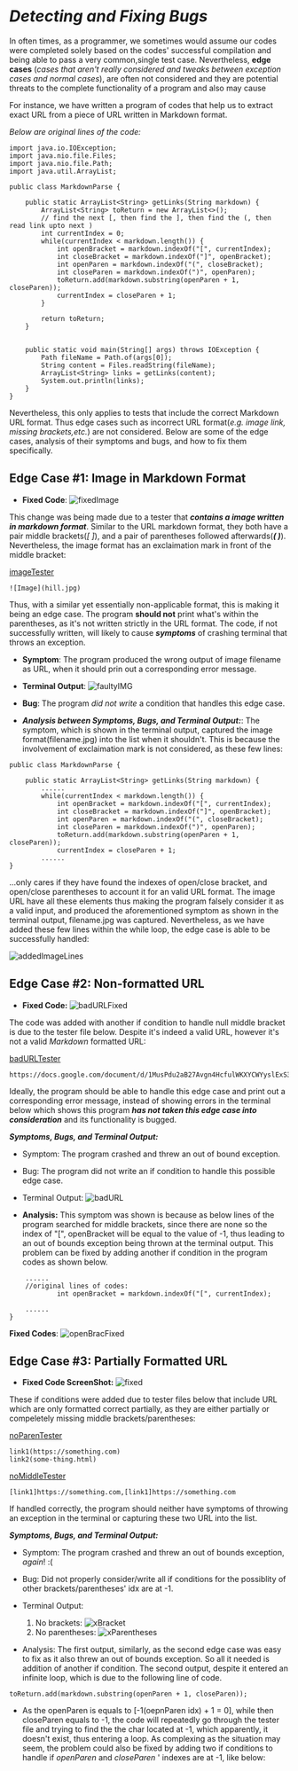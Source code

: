 # _**Detecting and Fixing Bugs**_

In often times, as a programmer, we sometimes would assume our codes were completed solely based on the codes' successful compilation and being able to pass a very common,single test case. Nevertheless, **edge cases** (*cases that aren't really considered and tweaks between exception cases and normal cases*), are often not considered and they are potential threats to the complete functionality of a program and also may cause 

For instance, we have written a program of codes that help us to extract exact URL from a piece of URL written in Markdown format.

*Below are original lines of the code:*
```
import java.io.IOException;
import java.nio.file.Files;
import java.nio.file.Path;
import java.util.ArrayList;

public class MarkdownParse {

    public static ArrayList<String> getLinks(String markdown) {
        ArrayList<String> toReturn = new ArrayList<>();
        // find the next [, then find the ], then find the (, then read link upto next )
        int currentIndex = 0;
        while(currentIndex < markdown.length()) {
            int openBracket = markdown.indexOf("[", currentIndex);
            int closeBracket = markdown.indexOf("]", openBracket);
            int openParen = markdown.indexOf("(", closeBracket);
            int closeParen = markdown.indexOf(")", openParen);
            toReturn.add(markdown.substring(openParen + 1, closeParen));
            currentIndex = closeParen + 1;
        }

        return toReturn;
    }


    public static void main(String[] args) throws IOException {
        Path fileName = Path.of(args[0]);
        String content = Files.readString(fileName);
        ArrayList<String> links = getLinks(content);
	    System.out.println(links);
    }
}
```

Nevertheless, this only applies to tests that include the correct Markdown URL format. Thus edge cases such as incorrect URL format(*e.g. image link, missing brackets,etc.*) are not considered. Below are some of the edge cases, analysis of their symptoms and bugs, and how to fix them specifically. 

## **Edge Case #1**: Image in Markdown Format

* **Fixed Code**: 
![fixedImage](imageFixed.jpg)

This change was being made due to a tester that _**contains a image written in markdown format**_. Similar to the URL markdown format, they both have a pair middle brackets(*[ ]*), and a pair of parentheses followed afterwards(_**( )**_). Nevertheless, the image format has an exclaimation mark in front of the middle bracket:

[imageTester](https://github.com/Angelsofttoy/markdown-parser/commit/1ecc65669019dd79b5b21be89c6119f827dc83ab)

```
![Image](hill.jpg)
``` 

Thus, with a similar yet essentially non-applicable format, this is making it being an edge case. The program **should not** print what's within the parentheses, as it's not written strictly in the URL format. The code, if not successfully written, will likely to cause _**symptoms**_ of crashing terminal that throws an exception. 

* **Symptom**: The program produced the wrong output of image filename as URL, when it should prin out a corresponding error message. 

* **Terminal Output**: 
![faultyIMG](faultyIMG.jpg)

* **Bug**: The program _did not write_ a condition that handles this edge case.

* _**Analysis between Symptoms, Bugs, and Terminal Output:**_:
The symptom, which is shown in the terminal output, captured the image format(filename.jpg) into the list when it shouldn't.
This is because the involvement of exclaimation mark is not considered, as these few lines:
```
public class MarkdownParse {

    public static ArrayList<String> getLinks(String markdown) {
        ......
        while(currentIndex < markdown.length()) {
            int openBracket = markdown.indexOf("[", currentIndex);
            int closeBracket = markdown.indexOf("]", openBracket);
            int openParen = markdown.indexOf("(", closeBracket);
            int closeParen = markdown.indexOf(")", openParen);
            toReturn.add(markdown.substring(openParen + 1, closeParen));
            currentIndex = closeParen + 1;
        ......
}
```
...only cares if they have found the indexes of open/close bracket, and open/close parentheses to account it for an valid URL format. The image URL have all these elements thus making the program falsely consider it as a valid input, and produced the aforementioned symptom as shown in the terminal output, filename.jpg was captured. Nevertheless, as we have added these few lines within the while loop, the edge case is able to be successfully handled:

![addedImageLines](addImgLines.jpg)

## **Edge Case #2**: Non-formatted URL

* **Fixed Code:**
![badURLFixed](badUrlFixed.jpg)

The code was added with another if condition to handle null middle bracket is due to the tester file below. Despite it's indeed a valid URL, however it's not a valid *Markdown* formatted URL:

[badURLTester](https://github.com/Angelsofttoy/markdown-parser/blob/main/tester2.md)

```
https://docs.google.com/document/d/1MusPdu2aB27Avgn4HcfulWKXYCWYyslExS3XNQrzbjM/edit
```
Ideally, the program should be able to handle this edge case and print out a corresponding error message, instead of showing errors in the terminal below which shows this program _**has not taken this edge case into consideration**_ and its functionality is bugged. 

_**Symptoms, Bugs, and Terminal Output:**_

* Symptom: The program crashed and threw an out of bound exception. 

* Bug: The program did not write an if condition to handle this possible edge case.

* Terminal Output: 
![badURL](badURL.jpg)

* **Analysis:**
This symptom was shown is because as below lines of the program searched for middle brackets, since there are none so the index of "[", openBracket will be equal to the value of -1, thus leading to an out of bounds exception being thrown at the terminal output. This problem can be fixed by adding another if condition in the program codes as shown below. 

```
    ......
    //original lines of codes:
            int openBracket = markdown.indexOf("[", currentIndex);
           
    ......
}
```
**Fixed Codes**: 
![openBracFixed](openBracketIF.jpg)

## **Edge Case #3**: Partially Formatted URL

* **Fixed Code ScreenShot:**
![fixed](xUrlFormat.jpg)

These if conditions were added due to tester files below that include URL which are only formatted correct partially, as they are either partially or compeletely missing middle brackets/parentheses:

[noParenTester](https://github.com/Angelsofttoy/markdown-parser/blob/main/tester5.md)
```
link1(https://something.com)
link2(some-thing.html)
```

[noMiddleTester](https://github.com/Angelsofttoy/markdown-parser/blob/main/tester6.md)
```
[link1]https://something.com,[link1]https://something.com
```
If handled correctly, the program should neither have symptoms of throwing an exception in the terminal or capturing these two URL into the list. 

_**Symptoms, Bugs, and Terminal Output:**_

* Symptom: The program crashed and threw an out of bounds exception, *again*! :(

* Bug: Did not properly consider/write all if conditions for the possiblity of other brackets/parentheses' idx are at -1. 

* Terminal Output:
    1. No brackets: ![xBracket](noBracket.jpg)
    2. No parentheses: ![xParentheses](noParen.jpg)

* Analysis: The first output, similarly, as the second edge case was easy to fix as it also threw an out of bounds exception. So all it needed is addition of another if condition. The second output, despite it entered an infinite loop, which is due to the following line of code. 
```
toReturn.add(markdown.substring(openParen + 1, closeParen));
```
* As the openParen is equals to [-1(oepnParen idx) + 1 = 0], while then closeParen equals to -1, the code will repeatedly go through the tester file and trying to find the the char located at -1, which apparently, it doesn't exist, thus entering a loop. As complexing as the situation may seem, the problem could also be fixed by adding two if conditions to handle if *openParen* and *closeParen* ' indexes are at -1, like below: 

